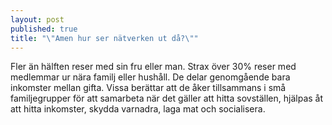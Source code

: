 ```yaml
---
layout: post
published: true
title: "\"Amen hur ser nätverken ut då?\""
---
```



Fler än hälften reser med sin fru eller man. Strax över 30% reser med medlemmar ur nära familj eller hushåll. De delar genomgående bara inkomster mellan gifta. Vissa berättar att de åker tillsammans i små familjegrupper för att samarbeta när det gäller att hitta sovställen, hjälpas åt att hitta inkomster, skydda varnadra, laga mat och socialisera.
